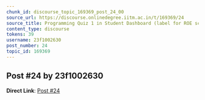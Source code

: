 ```yaml
---
chunk_id: discourse_topic_169369_post_24_00
source_url: https://discourse.onlinedegree.iitm.ac.in/t/169369/24
source_title: Programming Quiz 1 in Student Dashboard (label for ROE scores) - showing absent or incorrect
content_type: discourse
tokens: 39
username: 23f1002630
post_number: 24
topic_id: 169369
---
```


## Post #24 by 23f1002630

**Direct Link**: [Post #24](https://discourse.onlinedegree.iitm.ac.in/t/169369/24)
